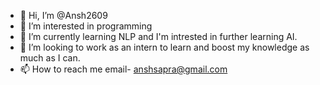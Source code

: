 - 👋 Hi, I’m @Ansh2609
- 👀 I’m interested in programming
- 🌱 I’m currently learning NLP and I'm intrested in further learning AI.
- 💞️ I’m looking to work as an intern to learn and boost my knowledge as much as I can.
- 📫 How to reach me email- anshsapra@gmail.com

<!---
Ansh2609/Ansh2609 is a ✨ special ✨ repository because its `README.md` (this file) appears on your GitHub profile.
You can click the Preview link to take a look at your changes.
--->

